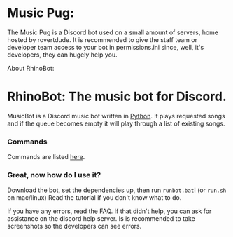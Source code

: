 # Music Pug:
The Music Pug is a Discord bot used on a small amount of servers, home hosted by rovertdude.
It is recommended to give the staff team or developer team access to your bot in permissions.ini since, well, it's developers, they can hugely help you.

About RhinoBot:


# RhinoBot: The music bot for Discord.

MusicBot is a Discord music bot written in [Python](https://www.python.org "Python homepage"). It plays requested songs and if the queue becomes empty it will play through a list of existing songs.

### Commands

Commands are listed [here](https://github.com/SexualRhinoceros/MusicBot/wiki/Commands-list "Commands list").

### Great, now how do I use it?
Download the bot, set the dependencies up, then run `runbot.bat`! (or `run.sh` on mac/linux)  Read the tutorial if you don't know what to do.

If you have any errors, read the FAQ. If that didn't help, you can ask for assistance on the discord help server. Is is recommended to take screenshots so the developers can see errors.
